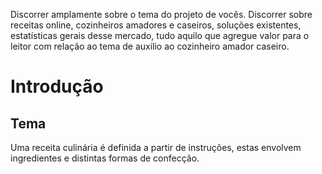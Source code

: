 Discorrer amplamente sobre o tema do projeto de vocês. 
Discorrer sobre receitas online, cozinheiros amadores e caseiros, soluções existentes, estatísticas gerais desse mercado, tudo aquilo que agregue valor para o leitor com relação ao tema de auxilio ao cozinheiro amador caseiro.


# Introdução


## Tema

Uma receita culinária é definida a partir de instruções, estas envolvem ingredientes e distintas formas de confecção.
